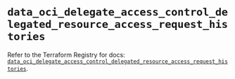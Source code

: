 # `data_oci_delegate_access_control_delegated_resource_access_request_histories`

Refer to the Terraform Registry for docs: [`data_oci_delegate_access_control_delegated_resource_access_request_histories`](https://registry.terraform.io/providers/hashicorp/oci/7.19.0/docs/data-sources/delegate_access_control_delegated_resource_access_request_histories).
